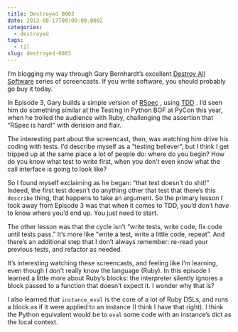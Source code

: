 ```yaml
---
title: Destroyed 0003
date: 2013-08-17T00:00:00.000Z
categories:
  - destroyed
tags:
  - til
slug: destroyed-0003
---
```

<p class="aside">
  I&#8217;m blogging my way through Gary Bernhardt&#8217;s excellent <a class="reference external" href="https://www.destroyallsoftware.com/screencasts">Destroy All Software</a> series of screencasts. If you write software, you should probably go buy it today.
</p>

In Episode 3, Gary builds a simple version of [RSpec][1] , using [TDD][2] . I&#8217;d seen him do something similar at the Testing in Python BOF at PyCon this year, when he trolled the audience with Ruby, challenging the assertion that &#8220;RSpec is hard!&#8221; with derision and flair.

The interesting part about the screencast, then, was watching him drive his coding with tests. I&#8217;d describe myself as a &#8220;testing believer&#8221;, but I think I get tripped up at the same place a lot of people do: where do you begin? How do you know what test to write first, when you don&#8217;t even know what the call interface is going to look like?

So I found myself exclaiming as he began: &#8220;that test doesn&#8217;t do shit!&#8221; Indeed, the first test doesn&#8217;t do anything other that test that there&#8217;s this `describe` thing, that happens to take an argument. So the primary lesson I took away from Episode 3 was that when it comes to TDD, you&#8217;d don&#8217;t _have_ to know where you&#8217;d end up. You just need to start.

The other lesson was that the cycle isn&#8217;t &#8220;write tests, write code, fix code until tests pass.&#8221; It&#8217;s more like &#8220;write a test, write a little code, repeat&#8221;. And there&#8217;s an additional step that I don&#8217;t always remember: re-read your previous tests, and refactor as needed.

It&#8217;s interesting watching these screencasts, and feeling like I&#8217;m learning, even though I don&#8217;t really know the language (Ruby). In this episode I learned a little more about Ruby&#8217;s blocks: the interpreter silently ignores a block passed to a function that doesn&#8217;t expect it. I wonder why that is?

I also learned that `instance_eval` is the core of a lot of Ruby DSLs, and runs a block as if it were applied to an instance (I think I have that right). I think the Python equivalent would be to `eval` some code with an instance&#8217;s dict as the local context.



 [1]: http://rspec.info/
 [2]: https://en.wikipedia.org/wiki/Test-driven_development
